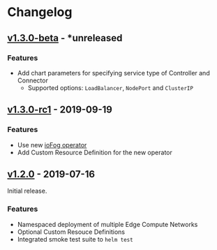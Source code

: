 # Changelog

## [v1.3.0-beta] - *unreleased

### Features

* Add chart parameters for specifying service type of Controller and Connector
  * Supported options: `LoadBalancer`, `NodePort` and `ClusterIP`

## [v1.3.0-rc1] - 2019-09-19

### Features

* Use new [ioFog operator](https://github.com/eclipse-iofog/iofog-operator)
* Add Custom Resource Definition for the new operator 

## [v1.2.0] - 2019-07-16

Initial release.

### Features

* Namespaced deployment of multiple Edge Compute Networks 
* Optional Custom Resouce Definitions
* Integrated smoke test suite to `helm test`

[v1.3.0-beta]: https://github.com/eclipse-iofog/helm/compare/v1.3.0-beta..v1.3.0-rc1
[v1.3.0-rc1]: https://github.com/eclipse-iofog/helm/compare/v1.3.0-rc1..v1.2.0
[v1.2.0]: https://github.com/eclipse-iofog/helm/releases/tag/v1.2.0
